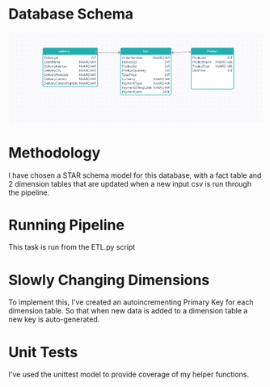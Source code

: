 # Database Schema

![alt text](https://github.com/joey-91/SQLite-Data-Warehouse-Task/blob/main/diagrams/schema.PNG)


# Methodology

I have chosen a STAR schema model for this database, with a fact table and 2 dimension tables that are updated when a new input csv is run through the pipeline.


# Running Pipeline

This task is run from the ETL.py script


#  Slowly Changing Dimensions

To implement this, I've created an autoincrementing Primary Key for each dimension table. So that when new data is added to a dimension table a new key is auto-generated. 


# Unit Tests

I've used the unittest model to provide coverage of my helper functions.
